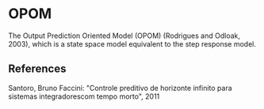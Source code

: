 # OPOM
The Output Prediction Oriented Model (OPOM) (Rodrigues  and  Odloak, 2003), which is a state space model equivalent to the step response model.

## References

<p> Santoro, Bruno Faccini: "Controle preditivo de horizonte infinito para sistemas integradorescom tempo morto", 2011</p>